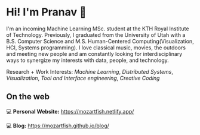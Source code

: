 # Hi! I'm Pranav 👋

I'm an incoming Machine Learning MSc. student at the KTH Royal Institute of Technology. Previously, I graduated from the University of Utah with a B.S. Computer Science and M.S. Human-Centered Computing(Visualization, HCI, Systems programming).
I love classical music, movies, the outdoors and meeting new people and am constantly looking for interdisciplinary ways to synergize my interests with data, people, and technology.

Research + Work Interests: *Machine Learning*, *Distributed Systems*, *Visualization*, *Tool and Interface engineering*, *Creative Coding*

## On the web 
💻 **Personal Website:** https://mozartfish.netlify.app/ 

💻 **Blog:** https://mozartfish.github.io/blog/ 

<!---
mozartfish/mozartfish is a ✨ special ✨ repository because its `README.md` (this file) appears on your GitHub profile.
You can click the Preview link to take a look at your changes.
--->
